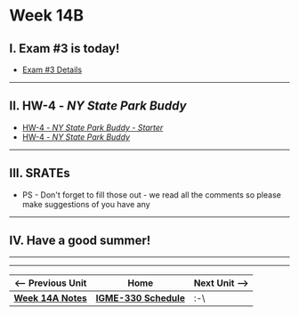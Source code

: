 # Week 14B

## I. Exam #3 is today!
- [Exam #3 Details](../notes/exam-3-details.md)

<hr>

## II. HW-4 - *NY State Park Buddy*
- [HW-4 - *NY State Park Buddy - Starter*](../hw/hw-4-starter.md)
- [HW-4 - *NY State Park Buddy*](../hw/hw-4.md)

<hr>

## III. SRATEs

- PS - Don't forget to fill those out - we read all the comments so please make suggestions of you have any

<hr>

## IV. Have a good summer!

<hr><hr>


| <-- Previous Unit | Home | Next Unit -->
| --- | --- | --- 
| [**Week 14A Notes**](14A.md)  |  [**IGME-330 Schedule**](../schedule.md) | :-\
